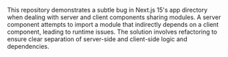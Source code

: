 This repository demonstrates a subtle bug in Next.js 15's app directory when dealing with server and client components sharing modules.  A server component attempts to import a module that indirectly depends on a client component, leading to runtime issues. The solution involves refactoring to ensure clear separation of server-side and client-side logic and dependencies.